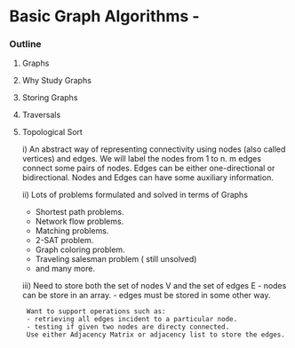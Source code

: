 # Basic Graph Algorithms -

### Outline

1. Graphs
2. Why Study Graphs
3. Storing Graphs
4. Traversals
5. Topological Sort


   i) An abstract way of representing connectivity using nodes (also called vertices) and edges.
   We will label the nodes from 1 to n.
   m edges connect some pairs of nodes. Edges can be either one-directional or bidirectional.
   Nodes and Edges can have some auxiliary information.
  
  
   ii) Lots of problems formulated and solved in terms of Graphs
   - Shortest path problems.
   - Network flow problems.
   - Matching problems.
   - 2-SAT problem.
   - Graph coloring problem.
   - Traveling salesman problem ( still unsolved)
   - and many more.
   
   iii) 
        Need to store both the set of nodes V and the set of edges E
        - nodes can be store in an array.
        - edges must be stored in some other way.
        
        Want to support operations such as:
        - retrieving all edges incident to a particular node.
        - testing if given two nodes are directy connected.
        Use either Adjacency Matrix or adjacency list to store the edges.


